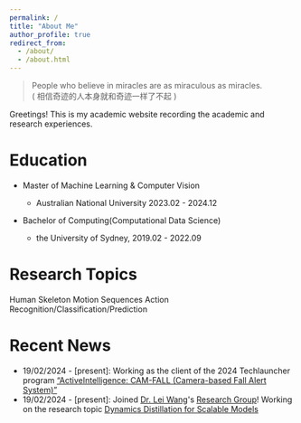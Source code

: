 ```yaml
---
permalink: /
title: "About Me"
author_profile: true
redirect_from: 
  - /about/
  - /about.html
---
```


> People who believe in miracles are as miraculous as miracles.  
( 相信奇迹的人本身就和奇迹一样了不起 )

Greetings! This is my academic website recording the academic and research experiences.

Education
======
* Master of Machine Learning & Computer Vision
  - Australian National University 2023.02 - 2024.12

* Bachelor of Computing(Computational Data Science)
  - the University of Sydney, 2019.02 - 2022.09

Research Topics
======
Human Skeleton Motion Sequences Action Recognition/Classification/Prediction

Recent News
======
* 19/02/2024 - [present]: Working as the client of the 2024 Techlauncher program [“ActiveIntelligence: CAM-FALL (Camera-based Fall Alert System)”](https://leiwangr.github.io/#:~:text=ActiveIntelligence%3A%20CAM%2DFALL%20(Camera%2Dbased%20Fall%20Alert%20System))
* 19/02/2024 - [present]: Joined [Dr. Lei Wang](https://leiwangr.github.io/)'s [Research Group](https://time.anu.edu.au/)! Working on the research topic [Dynamics Distillation for Scalable Models](https://leiwangr.github.io/supervision/#:~:text=Jushang%20Qiu%3A%20Dynamics%20distillation%20for%20scalable%20models%2C%202024/02/19%20%E2%80%91%20present)
